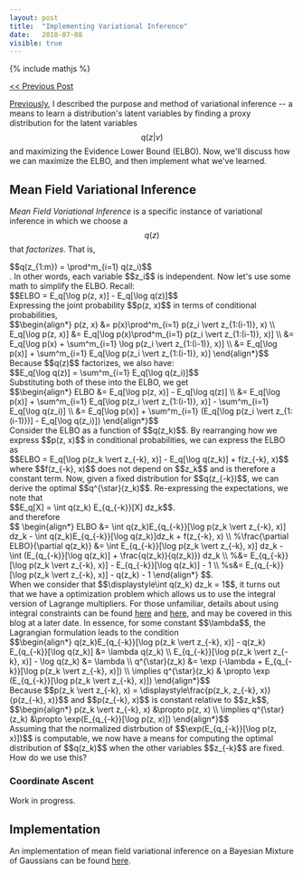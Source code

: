 ```yaml
---
layout: post
title:  "Implementing Variational Inference"
date:   2018-07-08
visible: true
---
```


{% include mathjs %}

<a href="../07/relearning-variational-inference.html"> << Previous Post</a>

<a href="../07/relearning-variational-inference.html">Previously</a>, I described the purpose and method of variational inference -- a means to learn a distribution's latent variables by finding a proxy distribution for the latent variables $$q(z \vert v)$$ and maximizing the Evidence Lower Bound (ELBO). Now, we'll discuss how we can maximize the ELBO, and then implement what we've learned.

## Mean Field Variational Inference

*Mean Field Variational Inference* is a specific instance of variational inference in which we choose a $$q(z)$$ that *factorizes*. That is,
<div style="align: center;">$$q(z_{1:m}) = \prod^m_{i=1} q(z_i)$$</div>.
In other words, each variable $$z_i$$ is independent. Now let's use some math to simplify the ELBO. Recall:
<div style="align: center;">$$ELBO = E_q[\log p(z, x)] - E_q[\log q(z)]$$</div>
Expressing the joint probability $$p(z, x)$$ in terms of conditional probabilities,
<div style="align: center;">$$\begin{align*}
p(z, x) &= p(x)\prod^m_{i=1} p(z_i \vert z_{1:(i-1)}, x) \\
E_q[\log p(z, x)] &= E_q[\log p(x)\prod^m_{i=1} p(z_i \vert z_{1:(i-1)}, x)] \\
&= E_q[\log p(x) + \sum^m_{i=1} \log p(z_i \vert z_{1:(i-1)}, x)] \\
&= E_q[\log p(x)] + \sum^m_{i=1} E_q[\log p(z_i \vert z_{1:(i-1)}, x)]
\end{align*}$$</div>
Because $$q(z)$$ factorizes, we also have:
<div style="align: center;">$$E_q[\log q(z)] = \sum^m_{i=1} E_q[\log q(z_i)]$$</div>
Substituting both of these into the ELBO, we get
<div style="align: center;">$$\begin{align*}
ELBO &= E_q[\log p(z, x)] - E_q[\log q(z)] \\
&= E_q[\log p(x)] + \sum^m_{i=1} E_q[\log p(z_i \vert z_{1:(i-1)}, x)] - \sum^m_{i=1} E_q[\log q(z_i)] \\
&= E_q[\log p(x)] + \sum^m_{i=1} (E_q[\log p(z_i \vert z_{1:(i-1)})] - E_q[\log q(z_i)]) 
\end{align*}$$</div>
Consider the ELBO as a function of $$q(z_k)$$. By rearranging how we express $$p(z, x)$$ in conditional probabilities, we can express the ELBO as
<div style="align: center;">$$ELBO = E_q[\log p(z_k \vert z_{-k}, x)] - E_q[\log q(z_k)] + f(z_{-k}, x)$$</div>
where $$f(z_{-k}, x)$$ does not depend on $$z_k$$ and is therefore a constant term. Now, given a fixed distribution for $$q(z_{-k})$$, we can derive the optimal $$q^{\star}(z_k)$$. Re-expressing the expectations, we note that
<div style="align: center;">$$E_q[X] = \int q(z_k) E_{q_{-k}}[X] dz_k$$.</div>
and therefore
<div style="align: center;">$$
\begin{align*}
ELBO &= \int q(z_k)E_{q_{-k}}[\log p(z_k \vert z_{-k}, x)] dz_k - \int q(z_k)E_{q_{-k}}[\log q(z_k)]dz_k + f(z_{-k}, x) \\
%\frac{\partial ELBO}{\partial q(z_k)} &= \int E_{q_{-k}}[\log p(z_k \vert z_{-k}, x)] dz_k - \int (E_{q_{-k}}[\log q(z_k)] + \frac{q(z_k)}{q(z_k)}) dz_k \\
%&= E_{q_{-k}}[\log p(z_k \vert z_{-k}, x)] - E_{q_{-k}}[\log q(z_k)] - 1 \\
%s&= E_{q_{-k}}[\log p(z_k \vert z_{-k}, x)] - q(z_k) - 1
\end{align*}
$$.</div>
When we consider that $$\displaystyle\int q(z_k) dz_k = 1$$, it turns out that we have a optimization problem which allows us to use the integral version of Lagrange multipliers. For those unfamiliar, details about using integral constraints can be found <a href="http://liberzon.csl.illinois.edu/teaching/cvoc/node38.html">here</a> and <a href="http://liberzon.csl.illinois.edu/teaching/cvoc/node39.html">here</a>, and may be covered in this blog at a later date. In essence, for some constant $$\lambda$$, the Lagrangian formulation leads to the condition
<div style="align: center;">$$\begin{align*}
q(z_k)E_{q_{-k}}[\log p(z_k \vert z_{-k}, x)] - q(z_k) E_{q_{-k}}[\log q(z_k)] &= \lambda q(z_k) \\
E_{q_{-k}}[\log p(z_k \vert z_{-k}, x)] - \log q(z_k) &= \lambda \\
q^{\star}(z_k) &= \exp (-\lambda + E_{q_{-k}}[\log p(z_k \vert z_{-k}, x)]) \\
\implies q^{\star}(z_k) & \propto \exp (E_{q_{-k}}[\log p(z_k \vert z_{-k}, x)])
\end{align*}$$</div>
Because $$p(z_k \vert z_{-k}, x) = \displaystyle\frac{p(z_k, z_{-k}, x)}{p(z_{-k}, x)}$$ and $$p(z_{-k}, x)$$ is constant relative to $$z_k$$,
<div style="align: center;">$$\begin{align*}
p(z_k \vert z_{-k}, x) &\propto p(z, x) \\
\implies q^{\star}(z_k) &\propto \exp(E_{q_{-k}}[\log p(z, x)])
\end{align*}$$</div>
Assuming that the normalized distrbution of $$\exp(E_{q_{-k}}[\log p(z, x)])$$ is computable, we now have a means for computing the optimal distribution of $$q(z_k)$$ when the other variables $$z_{-k}$$ are fixed. How do we use this?

### Coordinate Ascent
Work in progress.

## Implementation
An implementation of mean field variational inference on a Bayesian Mixture of Gaussians can be found <a href="https://gist.github.com/yangalexandery/717dcf682f0ab628f43d52f67434d44d">here</a>.